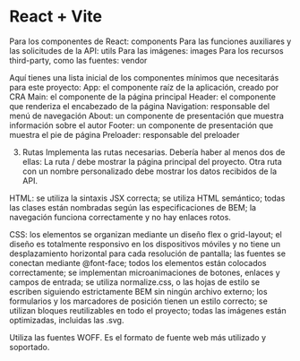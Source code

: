 # React + Vite

Para los componentes de React: components
Para las funciones auxiliares y las solicitudes de la API: utils
Para las imágenes: images
Para los recursos third-party, como las fuentes: vendor

Aquí tienes una lista inicial de los componentes mínimos que necesitarás para este proyecto:
App: el componente raíz de la aplicación, creado por CRA
Main: el componente de la página principal
Header: el componente que renderiza el encabezado de la página
Navigation: responsable del menú de navegación
About: un componente de presentación que muestra información sobre el autor
Footer: un componente de presentación que muestra el pie de página
Preloader: responsable del preloader

3. Rutas
   Implementa las rutas necesarias. Debería haber al menos dos de ellas:
   La ruta / debe mostrar la página principal del proyecto.
   Otra ruta con un nombre personalizado debe mostrar los datos recibidos de la API.

HTML:
se utiliza la sintaxis JSX correcta;
se utiliza HTML semántico;
todas las clases están nombradas según las especificaciones de BEM;
la navegación funciona correctamente y no hay enlaces rotos.

CSS:
los elementos se organizan mediante un diseño flex o grid-layout;
el diseño es totalmente responsivo en los dispositivos móviles y no tiene un desplazamiento horizontal para cada resolución de pantalla;
las fuentes se conectan mediante @font-face;
todos los elementos están colocados correctamente;
se implementan microanimaciones de botones, enlaces y campos de entrada;
se utiliza normalize.сss, o las hojas de estilo se escriben siguiendo estrictamente BEM sin ningún archivo externo;
los formularios y los marcadores de posición tienen un estilo correcto;
se utilizan bloques reutilizables en todo el proyecto;
todas las imágenes están optimizadas, incluidas las .svg.

Utiliza las fuentes WOFF. Es el formato de fuente web más utilizado y soportado.

